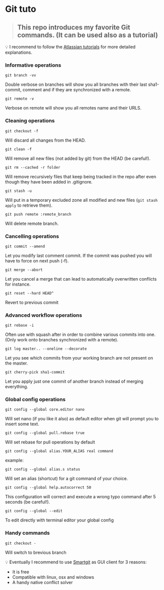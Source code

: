 # Git tuto

> ## This repo introduces my favorite Git commands. (It can be used also as a tutorial)

:bulb: I recommend to follow the [Atlassian tutorials](https://www.atlassian.com/git/tutorials/) for more detailed explanations.

### Informative operations

`git branch -vv`

Double verbose on branches will show you all branches with their last sha1-commit, comment
and if they are synchronized with a remote.

`git remote -v`

Verbose on remote will show you all remotes name and their URLS.

### Cleaning operations

`git checkout -f`

Will discard all changes from the HEAD.

`git clean -f`

Will remove all new files (not added by git) from the HEAD (be careful!).

`git rm --cached -r folder`

Will remove recursively files that keep being tracked in the repo after even though they have been added in .gitignore.

`git stash -u`

Will put in a temporary excluded zone all modified and new files (`git stash apply` to retrieve them).

`git push remote :remote_branch`

Will delete remote branch.

### Cancelling operations

`git commit --amend`

Let you modify last comment commit. If the commit was pushed you will have to force on next push (-f).

`git merge --abort`

Let you cancel a merge that can lead to automatically overwritten conflicts for instance.

`git reset --hard HEAD^`

Revert to previous commit

### Advanced workflow operations

`git rebase -i`

Often use with squash after in order to combine various commits into one. (Only work onto branches synchronized with a remote).

`git log master.. --oneline --decorate`

Let you see which commits from your working branch are not present on the master.

`git cherry-pick sha1-commit`

Let you apply just one commit of another branch instead of merging everything.

### Global config operations

`git config --global core.editor nano`

Will set nano (if you like it also) as default editor when git will prompt you to insert some text.

`git config --global pull.rebase true`

Will set rebase for pull operations by default

`git config --global alias.YOUR_ALIAS real command`

example:

`git config --global alias.s status`

Will set an alias (shortcut) for a git command of your choice.

`git config --global help.autocorrect 50`

This configuration will correct and execute a wrong typo command after 5 seconds (be careful!).

`git config --global --edit`

To edit directly with terminal editor your global config

### Handy commands

`git checkout -`

Will switch to brevious branch

:bulb: Eventually I recommend to use [Smartgit](http://www.syntevo.com/smartgit) as GUI client for 3 reasons:

- It is free
- Compatible with linux, osx and windows
- A handy native conflict solver
